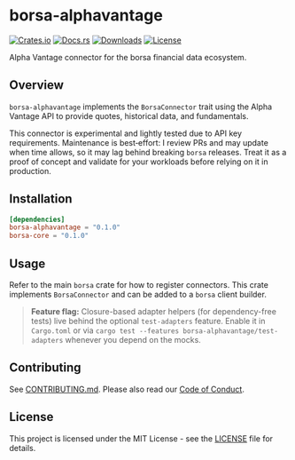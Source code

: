 # borsa-alphavantage

[![Crates.io](https://img.shields.io/crates/v/borsa-alphavantage)](https://crates.io/crates/borsa-alphavantage)
[![Docs.rs](https://docs.rs/borsa-alphavantage/badge.svg)](https://docs.rs/borsa-alphavantage)
[![Downloads](https://img.shields.io/crates/d/borsa-alphavantage)](https://crates.io/crates/borsa-alphavantage)
[![License](https://img.shields.io/crates/l/borsa-alphavantage)](LICENSE)

Alpha Vantage connector for the borsa financial data ecosystem.

## Overview

`borsa-alphavantage` implements the `BorsaConnector` trait using the Alpha Vantage API to provide quotes, historical data, and fundamentals.

This connector is experimental and lightly tested due to API key requirements. Maintenance is best‑effort: I review PRs and may update when time allows, so it may lag behind breaking `borsa` releases. Treat it as a proof of concept and validate for your workloads before relying on it in production.

## Installation

```toml
[dependencies]
borsa-alphavantage = "0.1.0"
borsa-core = "0.1.0"
```

## Usage

Refer to the main `borsa` crate for how to register connectors. This crate implements `BorsaConnector` and can be added to a `borsa` client builder.

> **Feature flag:** Closure-based adapter helpers (for dependency-free tests) live behind the
> optional `test-adapters` feature. Enable it in `Cargo.toml` or via
> `cargo test --features borsa-alphavantage/test-adapters` whenever you depend on the mocks.

## Contributing

See [CONTRIBUTING.md](CONTRIBUTING.md). Please also read our [Code of Conduct](CODE_OF_CONDUCT.md).

## License

This project is licensed under the MIT License - see the [LICENSE](LICENSE) file for details.
